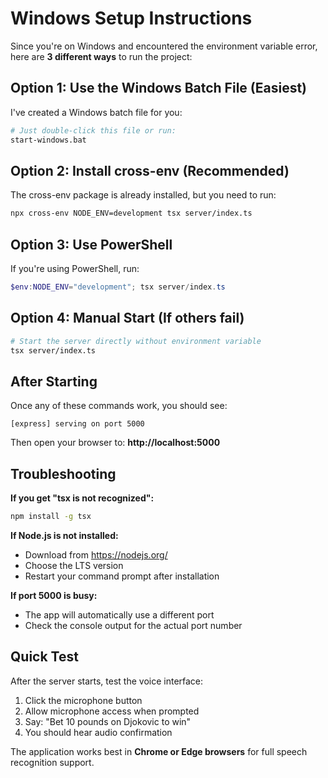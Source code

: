 # Windows Setup Instructions

Since you're on Windows and encountered the environment variable error, here are **3 different ways** to run the project:

## Option 1: Use the Windows Batch File (Easiest)

I've created a Windows batch file for you:

```bash
# Just double-click this file or run:
start-windows.bat
```

## Option 2: Install cross-env (Recommended)

The cross-env package is already installed, but you need to run:

```bash
npx cross-env NODE_ENV=development tsx server/index.ts
```

## Option 3: Use PowerShell

If you're using PowerShell, run:

```powershell
$env:NODE_ENV="development"; tsx server/index.ts
```

## Option 4: Manual Start (If others fail)

```bash
# Start the server directly without environment variable
tsx server/index.ts
```

## After Starting

Once any of these commands work, you should see:
```
[express] serving on port 5000
```

Then open your browser to: **http://localhost:5000**

## Troubleshooting

**If you get "tsx is not recognized":**
```bash
npm install -g tsx
```

**If Node.js is not installed:**
- Download from https://nodejs.org/
- Choose the LTS version
- Restart your command prompt after installation

**If port 5000 is busy:**
- The app will automatically use a different port
- Check the console output for the actual port number

## Quick Test

After the server starts, test the voice interface:
1. Click the microphone button
2. Allow microphone access when prompted
3. Say: "Bet 10 pounds on Djokovic to win"
4. You should hear audio confirmation

The application works best in **Chrome or Edge browsers** for full speech recognition support.